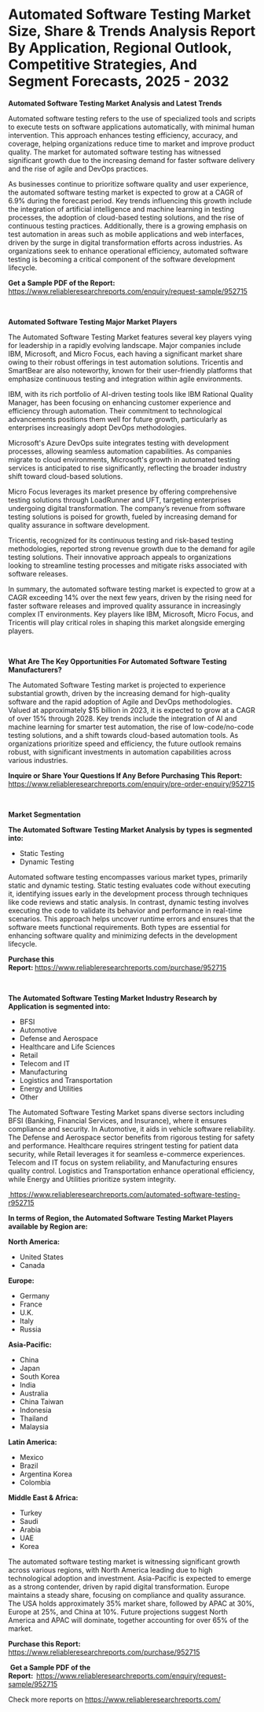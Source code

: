 <p><h1>Automated Software Testing Market Size, Share & Trends Analysis Report By Application, Regional Outlook, Competitive Strategies, And Segment Forecasts, 2025 - 2032</h1></p><p><strong>Automated Software Testing Market Analysis and Latest Trends</strong></p>
<p><p>Automated software testing refers to the use of specialized tools and scripts to execute tests on software applications automatically, with minimal human intervention. This approach enhances testing efficiency, accuracy, and coverage, helping organizations reduce time to market and improve product quality. The market for automated software testing has witnessed significant growth due to the increasing demand for faster software delivery and the rise of agile and DevOps practices.</p><p>As businesses continue to prioritize software quality and user experience, the automated software testing market is expected to grow at a CAGR of 6.9% during the forecast period. Key trends influencing this growth include the integration of artificial intelligence and machine learning in testing processes, the adoption of cloud-based testing solutions, and the rise of continuous testing practices. Additionally, there is a growing emphasis on test automation in areas such as mobile applications and web interfaces, driven by the surge in digital transformation efforts across industries. As organizations seek to enhance operational efficiency, automated software testing is becoming a critical component of the software development lifecycle.</p></p>
<p><strong>Get a Sample PDF of the Report:&nbsp;</strong> <a href="https://www.reliableresearchreports.com/enquiry/request-sample/952715?utm_campaign=2267&utm_medium=2&utm_source=Github&utm_content=ia&utm_term=06032025&utm_id=automated-software-testing">https://www.reliableresearchreports.com/enquiry/request-sample/952715</a></p>
<p>&nbsp;</p>
<p><strong>Automated Software Testing Major Market Players</strong></p>
<p><p>The Automated Software Testing Market features several key players vying for leadership in a rapidly evolving landscape. Major companies include IBM, Microsoft, and Micro Focus, each having a significant market share owing to their robust offerings in test automation solutions. Tricentis and SmartBear are also noteworthy, known for their user-friendly platforms that emphasize continuous testing and integration within agile environments.</p><p>IBM, with its rich portfolio of AI-driven testing tools like IBM Rational Quality Manager, has been focusing on enhancing customer experience and efficiency through automation. Their commitment to technological advancements positions them well for future growth, particularly as enterprises increasingly adopt DevOps methodologies.</p><p>Microsoft's Azure DevOps suite integrates testing with development processes, allowing seamless automation capabilities. As companies migrate to cloud environments, Microsoft's growth in automated testing services is anticipated to rise significantly, reflecting the broader industry shift toward cloud-based solutions.</p><p>Micro Focus leverages its market presence by offering comprehensive testing solutions through LoadRunner and UFT, targeting enterprises undergoing digital transformation. The company’s revenue from software testing solutions is poised for growth, fueled by increasing demand for quality assurance in software development.</p><p>Tricentis, recognized for its continuous testing and risk-based testing methodologies, reported strong revenue growth due to the demand for agile testing solutions. Their innovative approach appeals to organizations looking to streamline testing processes and mitigate risks associated with software releases.</p><p>In summary, the automated software testing market is expected to grow at a CAGR exceeding 14% over the next few years, driven by the rising need for faster software releases and improved quality assurance in increasingly complex IT environments. Key players like IBM, Microsoft, Micro Focus, and Tricentis will play critical roles in shaping this market alongside emerging players.</p></p>
<p>&nbsp;</p>
<p><strong>What Are The Key Opportunities For Automated Software Testing Manufacturers?</strong></p>
<p><p>The Automated Software Testing market is projected to experience substantial growth, driven by the increasing demand for high-quality software and the rapid adoption of Agile and DevOps methodologies. Valued at approximately $15 billion in 2023, it is expected to grow at a CAGR of over 15% through 2028. Key trends include the integration of AI and machine learning for smarter test automation, the rise of low-code/no-code testing solutions, and a shift towards cloud-based automation tools. As organizations prioritize speed and efficiency, the future outlook remains robust, with significant investments in automation capabilities across various industries.</p></p>
<p><strong>Inquire or Share Your Questions If Any Before Purchasing This Report:</strong> <a href="https://www.reliableresearchreports.com/enquiry/pre-order-enquiry/952715?utm_campaign=2267&utm_medium=2&utm_source=Github&utm_content=ia&utm_term=06032025&utm_id=automated-software-testing">https://www.reliableresearchreports.com/enquiry/pre-order-enquiry/952715</a></p>
<p>&nbsp;</p>
<p><strong>Market Segmentation</strong></p>
<p><strong>The Automated Software Testing Market Analysis by types is segmented into:</strong></p>
<p><ul><li>Static Testing</li><li>Dynamic Testing</li></ul></p>
<p><p>Automated software testing encompasses various market types, primarily static and dynamic testing. Static testing evaluates code without executing it, identifying issues early in the development process through techniques like code reviews and static analysis. In contrast, dynamic testing involves executing the code to validate its behavior and performance in real-time scenarios. This approach helps uncover runtime errors and ensures that the software meets functional requirements. Both types are essential for enhancing software quality and minimizing defects in the development lifecycle.</p></p>
<p><strong>Purchase this Report:&nbsp;</strong><a href="https://www.reliableresearchreports.com/purchase/952715?utm_campaign=2267&utm_medium=2&utm_source=Github&utm_content=ia&utm_term=06032025&utm_id=automated-software-testing">https://www.reliableresearchreports.com/purchase/952715</a></p>
<p>&nbsp;</p>
<p><strong>The Automated Software Testing Market Industry Research by Application is segmented into:</strong></p>
<p><ul><li>BFSI</li><li>Automotive</li><li>Defense and Aerospace</li><li>Healthcare and Life Sciences</li><li>Retail</li><li>Telecom and IT</li><li>Manufacturing</li><li>Logistics and Transportation</li><li>Energy and Utilities</li><li>Other</li></ul></p>
<p><p>The Automated Software Testing Market spans diverse sectors including BFSI (Banking, Financial Services, and Insurance), where it ensures compliance and security. In Automotive, it aids in vehicle software reliability. The Defense and Aerospace sector benefits from rigorous testing for safety and performance. Healthcare requires stringent testing for patient data security, while Retail leverages it for seamless e-commerce experiences. Telecom and IT focus on system reliability, and Manufacturing ensures quality control. Logistics and Transportation enhance operational efficiency, while Energy and Utilities prioritize system integrity.</p></p>
<p><a href="https://www.reliableresearchreports.com/automated-software-testing-r952715?utm_campaign=2267&utm_medium=2&utm_source=Github&utm_content=ia&utm_term=06032025&utm_id=automated-software-testing">&nbsp;https://www.reliableresearchreports.com/automated-software-testing-r952715</a></p>
<p><strong>In terms of Region, the Automated Software Testing Market Players available by Region are:</strong></p>
<p>
    <p> <strong> North America: </strong>
        <ul>
            <li>United States</li>
            <li>Canada</li>
        </ul>
        </p> 
    <p> <strong> Europe: </strong>
        <ul>
            <li>Germany</li>
            <li>France</li>
            <li>U.K.</li>
            <li>Italy</li>
            <li>Russia</li>
        </ul>
        </p> 
    <p> <strong> Asia-Pacific: </strong>
        <ul>
            <li>China</li>
            <li>Japan</li>
            <li>South Korea</li>
            <li>India</li>
            <li>Australia</li>
            <li>China Taiwan</li>
            <li>Indonesia</li>
            <li>Thailand</li>
            <li>Malaysia</li>
        </ul>
        </p> 
    <p> <strong> Latin America: </strong>
        <ul>
            <li>Mexico</li>
            <li>Brazil</li>
            <li>Argentina Korea</li>
            <li>Colombia</li>
        </ul>
        </p> 
    <p> <strong> Middle East & Africa: </strong>
        <ul>
            <li>Turkey</li>
            <li>Saudi</li>
            <li>Arabia</li>
            <li>UAE</li>
            <li>Korea</li>
        </ul>
    </p>
    </p>
<p><p>The automated software testing market is witnessing significant growth across various regions, with North America leading due to high technological adoption and investment. Asia-Pacific is expected to emerge as a strong contender, driven by rapid digital transformation. Europe maintains a steady share, focusing on compliance and quality assurance. The USA holds approximately 35% market share, followed by APAC at 30%, Europe at 25%, and China at 10%. Future projections suggest North America and APAC will dominate, together accounting for over 65% of the market.</p></p>
<p><strong>Purchase this Report: </strong><a href="https://www.reliableresearchreports.com/purchase/952715?utm_campaign=2267&utm_medium=2&utm_source=Github&utm_content=ia&utm_term=06032025&utm_id=automated-software-testing">https://www.reliableresearchreports.com/purchase/952715</a></p>
<p>&nbsp;<strong>Get a Sample PDF of the Report:&nbsp;&nbsp;</strong><a href="https://www.reliableresearchreports.com/enquiry/request-sample/952715?utm_campaign=2267&utm_medium=2&utm_source=Github&utm_content=ia&utm_term=06032025&utm_id=automated-software-testing">https://www.reliableresearchreports.com/enquiry/request-sample/952715</a></p>
<p><strong></strong></p>
<p>Check more reports on <a href="https://www.reliableresearchreports.com/?utm_campaign=2267&utm_medium=2&utm_source=Github&utm_content=ia&utm_term=06032025&utm_id=automated-software-testing">https://www.reliableresearchreports.com/</a></p>